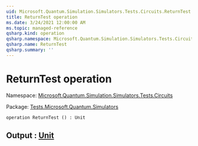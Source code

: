 ```yaml
---
uid: Microsoft.Quantum.Simulation.Simulators.Tests.Circuits.ReturnTest
title: ReturnTest operation
ms.date: 3/24/2021 12:00:00 AM
ms.topic: managed-reference
qsharp.kind: operation
qsharp.namespace: Microsoft.Quantum.Simulation.Simulators.Tests.Circuits
qsharp.name: ReturnTest
qsharp.summary: ''
---
```


# ReturnTest operation

Namespace: [Microsoft.Quantum.Simulation.Simulators.Tests.Circuits](xref:Microsoft.Quantum.Simulation.Simulators.Tests.Circuits)

Package: [Tests.Microsoft.Quantum.Simulators](https://nuget.org/packages/Tests.Microsoft.Quantum.Simulators)




```qsharp
operation ReturnTest () : Unit
```


## Output : [Unit](xref:microsoft.quantum.lang-ref.unit)

